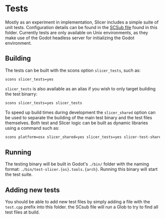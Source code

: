 # Tests

Mostly as an experiment in implementation, Slicer includes a simple suite of unit tests. Configuration details can be found in the [SCSub file](./SCsub) found in this folder. Currently tests are only available on Unix environments, as they make use of the Godot headless server for initializing the Godot environment.

## Building
The tests can be built with the scons option `slicer_tests`, such as:

```bash
scons slicer_tests=yes
```

`slicer_tests` is also available as an alias if you wish to only target building the test binarry:

```bash
scons slicer_tests=yes slicer_tests
```

To speed up build times during development the `slicer_shared` option can be used to separate the building of the main test binary and the test files themselves. Both test and Slicer logic can be built as dynamic libraries using a command such as:

```bash
scons platform=osx slicer_shared=yes slicer_tests=yes slicer-test-shared slicer-shared
```

## Running
The testing binary will be built in Godot's `./bin/` folder with the naming format: `./bin/test-slicer.{os}.tools.{arch}`. Running this binary will start the test suite.

## Adding new tests
You should be able to add new test files by simply adding a file with the `test.cpp` prefix into this folder. the SCsub file will run a Glob to try to find all test files at build.
